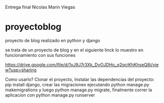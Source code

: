 Entrega final Nicolas Marin Viegas 


# proyectoblog
proyecto de blog realizado en python y django

se trata de un proyecto de blog y en el siguiente linck lo muestro en funcionamiento con sus funciones

https://drive.google.com/file/d/1xJ9J7r3Xk_DvOJDHo_q2qciKhKhseQ8i/view?usp=sharing

Como usarlo?
Clonar el proyecto,
Instalar las dependencias del proyecto: pip install django,
crear las migraciones ejecutando python manage.py makemigrations y luego python manage.py migrate,
finalmente correr la aplicacion con python manage.py runserver
